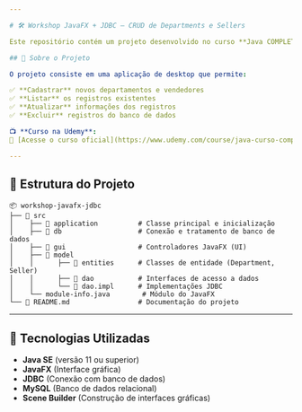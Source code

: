 ```yaml
---

# 🛠️ Workshop JavaFX + JDBC – CRUD de Departments e Sellers  

Este repositório contém um projeto desenvolvido no curso **Java COMPLETO Programação Orientada a Objetos + Projetos**, ministrado por **Leonardo Moura Leitão** na **Udemy**. O projeto é um sistema **CRUD (Create, Read, Update, Delete)** para gerenciamento de **Departments** e **Sellers**, utilizando **JavaFX** para a interface gráfica e **JDBC** para a conexão com o banco de dados.  

## 📌 Sobre o Projeto  

O projeto consiste em uma aplicação de desktop que permite:  

✅ **Cadastrar** novos departamentos e vendedores  
✅ **Listar** os registros existentes  
✅ **Atualizar** informações dos registros  
✅ **Excluir** registros do banco de dados  

📺 **Curso na Udemy**:  
🔗 [Acesse o curso oficial](https://www.udemy.com/course/java-curso-completo/)  

---
```


## 📂 Estrutura do Projeto  

```
📦 workshop-javafx-jdbc
├── 📂 src
│    ├── 📁 application          # Classe principal e inicialização
│    ├── 📁 db                   # Conexão e tratamento de banco de dados
│    ├── 📁 gui                  # Controladores JavaFX (UI)
│    ├── 📁 model
│    │      ├── 📁 entities      # Classes de entidade (Department, Seller)
│    │      ├── 📁 dao           # Interfaces de acesso a dados
│    │      └── 📁 dao.impl      # Implementações JDBC
│    └── module-info.java        # Módulo do JavaFX
└── 📜 README.md                 # Documentação do projeto
```

---

## 🧰 Tecnologias Utilizadas  

- **Java SE** (versão 11 ou superior)  
- **JavaFX** (Interface gráfica)  
- **JDBC** (Conexão com banco de dados)  
- **MySQL** (Banco de dados relacional)  
- **Scene Builder** (Construção de interfaces gráficas)  
